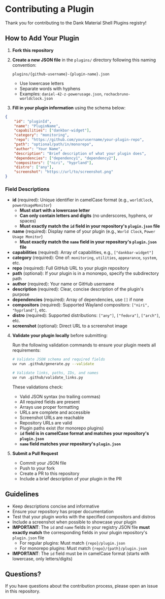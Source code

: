 # Contributing a Plugin

Thank you for contributing to the Dank Material Shell Plugins registry!

## How to Add Your Plugin

1. **Fork this repository**

2. **Create a new JSON file** in the `plugins/` directory following this naming convention:
   ```
   plugins/{github-username}-{plugin-name}.json
   ```
   - Use lowercase letters
   - Separate words with hyphens
   - Examples: `daniel-42-z-powerusage.json`, `rochacbruno-worldclock.json`

3. **Fill in your plugin information** using the schema below:

```json
{
    "id": "pluginId",
    "name": "PluginName",
    "capabilities": ["dankbar-widget"],
    "category": "monitoring",
    "repo": "https://github.com/yourusername/your-plugin-repo",
    "path": "optional/path/in/monorepo",
    "author": "Your Name",
    "description": "Brief description of what your plugin does",
    "dependencies": ["dependency1", "dependency2"],
    "compositors": ["niri", "hyprland"],
    "distro": ["any"],
    "screenshot": "https://url/to/screenshot.png"
}
```

### Field Descriptions

- **id** (required): Unique identifier in camelCase format (e.g., `worldClock`, `powerUsageMonitor`)
  - **Must start with a lowercase letter**
  - **Can only contain letters and digits** (no underscores, hyphens, or spaces)
  - **Must exactly match the `id` field in your repository's `plugin.json` file**
- **name** (required): Display name of your plugin (e.g., `World Clock`, `Power Usage Monitor`)
  - **Must exactly match the `name` field in your repository's `plugin.json` file**
- **capabilities** (required): Array of capabilities, e.g., `["dankbar-widget"]`
- **category** (required): One of: `monitoring`, `utilities`, `appearance`, `system`, etc.
- **repo** (required): Full GitHub URL to your plugin repository
- **path** (optional): If your plugin is in a monorepo, specify the subdirectory path
- **author** (required): Your name or GitHub username
- **description** (required): Clear, concise description of the plugin's purpose
- **dependencies** (required): Array of dependencies, use `[]` if none
- **compositors** (required): Supported Wayland compositors: `["niri", "hyprland"]`, etc.
- **distro** (required): Supported distributions: `["any"]`, `["fedora"]`, `["arch"]`, etc.
- **screenshot** (optional): Direct URL to a screenshot image

4. **Validate your plugin locally** before submitting:

   Run the following validation commands to ensure your plugin meets all requirements:

   ```bash
   # Validate JSON schema and required fields
   uv run .github/generate.py --validate

   # Validate links, paths, IDs, and names
   uv run .github/validate_links.py
   ```

   These validations check:
   - Valid JSON syntax (no trailing commas)
   - All required fields are present
   - Arrays use proper formatting
   - URLs are complete and accessible
   - Screenshot URLs are reachable
   - Repository URLs are valid
   - Plugin paths exist (for monorepo plugins)
   - **`id` field is in camelCase format and matches your repository's `plugin.json`**
   - **`name` field matches your repository's `plugin.json`**

5. **Submit a Pull Request**
   - Commit your JSON file
   - Push to your fork
   - Create a PR to this repository
   - Include a brief description of your plugin in the PR

## Guidelines

- Keep descriptions concise and informative
- Ensure your repository has proper documentation
- Test that your plugin works with the specified compositors and distros
- Include a screenshot when possible to showcase your plugin
- **IMPORTANT**: The `id` and `name` fields in your registry JSON file **must exactly match** the corresponding fields in your plugin repository's `plugin.json` file
  - For regular plugins: Must match `{repo}/plugin.json`
  - For monorepo plugins: Must match `{repo}/{path}/plugin.json`
- **IMPORTANT**: The `id` field must be in camelCase format (starts with lowercase, only letters/digits)

## Questions?

If you have questions about the contribution process, please open an issue in this repository.
